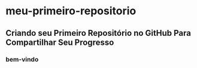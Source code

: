 # meu-primeiro-repositorio

## Criando seu Primeiro Repositório no GitHub Para Compartilhar Seu Progresso

### bem-vindo